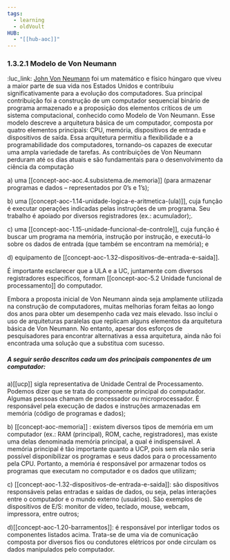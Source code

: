 ```yaml
---
tags:
  - learning
  - oldVoult
HUB:
  - "[[hub-aoc]]"
---
```

### 1.3.2.1 Modelo de Von Neumann

:luc_link:
 [John Von Neumann](https://pt.wikipedia.org/wiki/John_von_Neumann) foi um matemático e físico húngaro que viveu a maior parte de sua vida nos Estados Unidos e contribuiu significativamente para a evolução dos computadores. Sua principal contribuição foi a construção de um computador sequencial binário de programa armazenado e a proposição dos elementos críticos de um sistema computacional, conhecido como Modelo de Von Neumann. Esse modelo descreve a arquitetura básica de um computador, composta por quatro elementos principais: CPU, memória, dispositivos de entrada e dispositivos de saída. Essa arquitetura permitiu a flexibilidade e a programabilidade dos computadores, tornando-os capazes de executar uma ampla variedade de tarefas. As contribuições de Von Neumann perduram até os dias atuais e são fundamentais para o desenvolvimento da ciência da computação


a) uma [[concept-aoc-aoc.4.subsistema.de.memoria]] (para armazenar programas e dados – representados por 0’s e 1’s); 

b) uma [[concept-aoc-1.14-unidade-logica-e-aritmetica-(ula)]], cuja função é executar operações indicadas pelas instruções de um programa. Seu trabalho é apoiado por diversos registradores (ex.: acumulador);.

c) uma [[concept-aoc-1.15-unidade-funcional-de-controle]], cuja função é buscar um programa na memória, instrução por instrução, e executá-lo sobre os dados de entrada (que também se encontram na memória); e

d) equipamento de [[concept-aoc-1.32-dispositivos-de-entrada-e-saida]].

É importante esclarecer que a ULA e a UC, juntamente com diversos registradores específicos, formam [[concept-aoc-5.2 Unidade funcional de processamento]] do computador.



Embora a proposta inicial de Von Neumann ainda seja amplamente utilizada na construção de computadores, muitas melhorias foram feitas ao longo dos anos para obter um desempenho cada vez mais elevado. Isso inclui o uso de arquiteturas paralelas que replicam alguns elementos da arquitetura básica de Von Neumann. No entanto, apesar dos esforços de pesquisadores para encontrar alternativas a essa arquitetura, ainda não foi encontrada uma solução que a substitua com sucesso.


##### A seguir serão descritos cada um dos principais componentes de um computador:

a)[[ucp]] sigla representativa de Unidade Central de Processamento. Podemos dizer que se trata do componente principal do computador. Algumas pessoas chamam de processador ou microprocessador. É responsável pela execução de dados e instruções armazenadas em memória (código de programas e dados);

b)  [[concept-aoc-memoria]] : existem diversos tipos de memória em um computador (ex.: RAM (principal), ROM, cache, registradores), mas existe uma delas denominada memória principal, a qual é indispensável. A memória principal é tão importante quanto a UCP, pois sem ela não seria possível disponibilizar os programas e seus dados para o processamento pela CPU. Portanto, a memória é responsável por armazenar todos os programas que executam no computador e os dados que utilizam;

c) [[concept-aoc-1.32-dispositivos-de-entrada-e-saida]]: são dispositivos responsáveis pelas entradas e saídas de dados, ou seja, pelas interações entre o computador e o mundo externo (usuários). São exemplos de dispositivos de E/S: monitor de vídeo, teclado, mouse, webcam, impressora, entre outros;

d)[[concept-aoc-1.20-barramentos]]: é responsável por interligar todos os componentes listados acima. Trata-se de uma via de comunicação composta por diversos fios ou condutores elétricos por onde circulam os dados manipulados pelo computador.